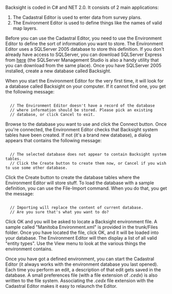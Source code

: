 Backsight is coded in C# and NET 2.0. It consists of 2 main applications:

  1. The Cadastral Editor is used to enter data from survey plans.
  1. The Environment Editor is used to define things like the names of valid map layers.

Before you can use the Cadastral Editor, you need to use the Environment Editor to define the sort of information you want to store. The Environment Editor uses a SQLServer 2005 database to store this definition. If you don't already have access to SQLServer, you can download SQLServer Express from [here](http://msdn.microsoft.com/vstudio/express/sql) (the SQLServer Management Studio is also a handy utility that you can download from the same place). Once you have SQLServer 2005 installed, create a new database called Backsight.

When you start the Environment Editor for the very first time, it will look for a database called Backsight on your computer. If it cannot find one, you get the following message:
```

  // The Environment Editor doesn't have a record of the database
  // where information should be stored. Please pick an existing
  // database, or click Cancel to exit.

```
Browse to the database you want to use and click the Connect button. Once you're connected, the Environment Editor checks that Backsight system tables have been created. If not (it's a brand new database), a dialog appears that contains the following message:
```

  // The selected database does not appear to contain Backsight system tables.
  // Click the Create button to create them now, or Cancel if you wish to use some other database.

```
Click the Create button to create the database tables where the Environment Editor will store stuff. To load the database with a sample definition, you can use the File-Import command. When you do that, you get the message:
```

  // Importing will replace the content of current database.
  // Are you sure that's what you want to do?

```
Click OK and you will be asked to locate a Backsight environment file. A sample called "Manitoba Environment.xml" is provided in the trunk/Files folder. Once you have located the file, click OK, and it will be loaded into your database. The Environment Editor will then display a list of all valid "entity types". Use the View menu to look at the various things the environment contains.

Once you have got a defined environment, you can start the Cadastral Editor (it always works with the environment database you last opened). Each time you perform an edit, a description of that edit gets saved in the database. A small preferences file (with a file extension of _.cedx_) is also written to the file system. Associating the _.cedx_ file extension with the Cadastral Editor makes it easy to relaunch the Editor.



















